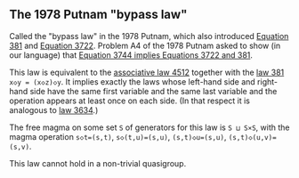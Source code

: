 ## The 1978 Putnam "bypass law"

Called the "bypass law" in the 1978 Putnam, which also introduced [Equation 381](https://teorth.github.io/equational_theories/implications/?381) and [Equation 3722](https://teorth.github.io/equational_theories/implications/?3722). Problem A4 of the 1978 Putnam asked to show (in our language) that [Equation 3744 implies Equations 3722 and 381](https://teorth.github.io/equational_theories/blueprint/implications-chapter.html#3744_implies_3722_381). 

This law is equivalent to the [associative law 4512](https://teorth.github.io/equational_theories/implications/?4512) together with the [law 381](https://teorth.github.io/equational_theories/implications/?381) `x◇y = (x◇z)◇y`.  It implies exactly the laws whose left-hand side and right-hand side have the same first variable and the same last variable and the operation appears at least once on each side.  (In that respect it is analogous to [law 3634](https://teorth.github.io/equational_theories/implications/?3634).)

The free magma on some set `S` of generators for this law is `S ⊔ S×S`, with the magma operation `s◇t=(s,t)`, `s◇(t,u)=(s,u)`, `(s,t)◇u=(s,u)`, `(s,t)◇(u,v)=(s,v)`.

This law cannot hold in a non-trivial quasigroup.
